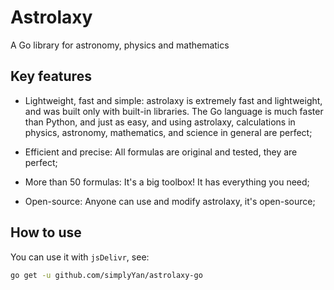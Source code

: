 # Astrolaxy
A Go library for astronomy, physics and mathematics

## Key features
- Lightweight, fast and simple: astrolaxy is extremely fast and lightweight, and was built only with built-in libraries. The Go language is much faster than Python, and just as easy, and using astrolaxy, calculations in physics, astronomy, mathematics, and science in general are perfect;

- Efficient and precise: All formulas are original and tested, they are perfect;

- More than 50 formulas: It's a big toolbox! It has everything you need;

- Open-source: Anyone can use and modify astrolaxy, it's open-source;

## How to use
You can use it with `jsDelivr`, see:
```bash
go get -u github.com/simplyYan/astrolaxy-go
```
